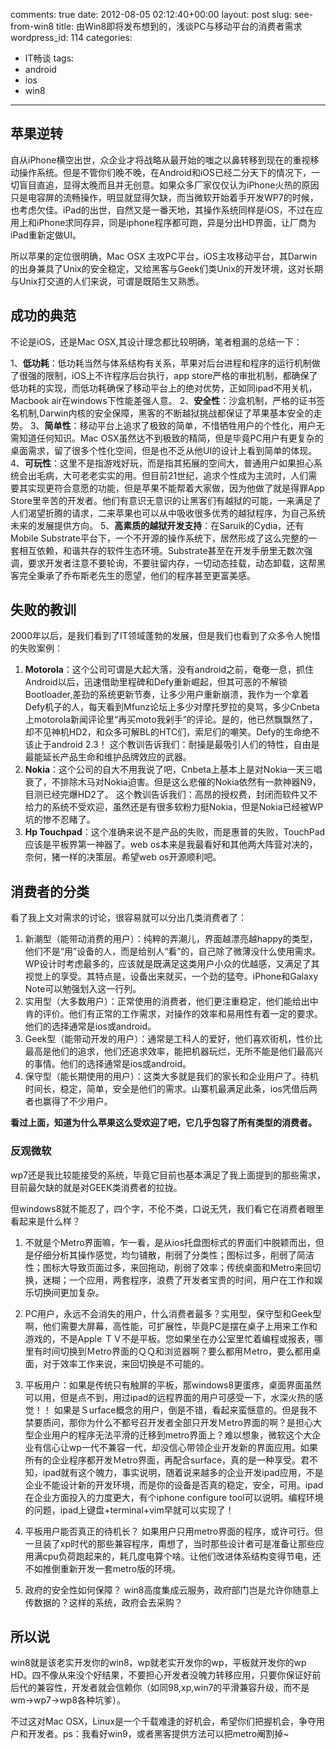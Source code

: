 comments: true
date: 2012-08-05 02:12:40+00:00
layout: post
slug: see-from-win8
title: 由Win8即将发布想到的，浅谈PC与移动平台的消费者需求
wordpress_id: 114
categories:
- IT畅谈
tags:
- android
- ios
- win8


---

## 苹果逆转


自从iPhone横空出世，众企业才将战略从最开始的嗤之以鼻转移到现在的重视移动操作系统。但是不管你们晚不晚，在Android和iOS已经二分天下的情况下，一切盲目直追，显得太晚而且并无创意。如果众多厂家仅仅认为iPhone火热的原因只是电容屏的流畅操作，明显就显得欠缺，而当微软开始着手开发WP7的时候，也考虑欠佳。iPad的出世，自然又是一番天地，其操作系统同样是iOS，不过在应用上和iPhone求同存异，同是iphone程序都可跑，异是分出HD界面，让厂商为iPad重新定做UI。

所以苹果的定位很明确，Mac OSX 主攻PC平台，iOS主攻移动平台，其Darwin的出身兼具了Unix的安全稳定，又给黑客与Geek们类Unix的开发环境，这对长期与Unix打交道的人们来说，可谓是既陌生又熟悉。

<!-- more -->

## 成功的典范


不论是iOS，还是Mac OSX,其设计理念都比较明确，笔者粗漏的总结一下：

1、**低功耗**：低功耗当然与体系结构有关系，苹果对后台进程和程序的运行机制做了很强的限制，iOS上不许程序后台执行，app store严格的审批机制，都确保了低功耗的实现，而低功耗确保了移动平台上的绝对优势，正如同ipad不用关机，Macbook air在windows下性能差强人意。
2、**安全性**：沙盒机制，严格的证书签名机制,Darwin内核的安全保障，黑客的不断越狱挑战都保证了苹果基本安全的走势。
3、**简单性**：移动平台上追求了极致的简单，不惜牺牲用户的个性化，用户无需知道任何知识。Mac OSX虽然达不到极致的精简，但是毕竟PC用户有更复杂的桌面需求，留了很多个性化空间，但是也不乏从他UI的设计上看到简单的体现。
4、**可玩性**：这里不是指游戏好玩，而是指其拓展的空间大，普通用户如果担心系统会出毛病，大可老老实实的用。但目前21世纪，追求个性成为主流时，人们需要其实现更符合意愿的功能，但是苹果不能帮着大家做，因为他做了就是得罪App Store里辛苦的开发者。他们有意识无意识的让黑客们有越狱的可能，一来满足了人们渴望折腾的请求，二来苹果也可以从中吸收很多优秀的越狱程序，为自己系统未来的发展提供方向。
5、**高素质的越狱开发支持**：在Saruik的Cydia，还有Mobile Substrate平台下，一个不开源的操作系统下，居然形成了这么完整的一套相互依赖，和谐共存的软件生态环境。Substrate甚至在开发手册里无数次强调，要求开发者注意不要轮询，不要驻留内存，一切动态挂载，动态卸载，这帮黑客完全秉承了乔布斯老先生的愿望，他们的程序甚至更富美感。


## 失败的教训

2000年以后，是我们看到了IT领域蓬勃的发展，但是我们也看到了众多令人惋惜的失败案例：

1. **Motorola**：这个公司可谓是大起大落，没有android之前，奄奄一息，抓住Android以后，迅速借助里程碑和Defy重新崛起，但其可恶的不解锁Bootloader,差劲的系统更新节奏，让多少用户重新崩溃，我作为一个拿着Defy机子的人，每天看到Mfunz论坛上多少对摩托罗拉的臭骂，多少Cnbeta上motorola新闻评论里“再买moto我剁手”的评论。是的，他已然飘飘然了，却不见神机HD2，和众多可解BL的HTC们，索尼们的嘲笑。Defy的生命绝不该止于android 2.3！
这个教训告诉我们：耐操是最吸引人们的特性，自由是最能延长产品生命和维护品牌效应的武器。
2. **Nokia**：这个公司的自大不用我说了吧，Cnbeta上基本上是对Nokia一天三唱衰了，不排除木马对Nokia迫害。但是这么悲催的Nokia依然有一款神器N9，目测已经完爆HD2了。
这个教训告诉我们：高昂的授权费，封闭而软件又不给力的系统不受欢迎，虽然还是有很多软粉力挺Nokia，但是Nokia已经被WP坑的惨不忍睹了。
3. **Hp Touchpad**：这个准确来说不是产品的失败，而是惠普的失败，TouchPad应该是平板界第一神器了。web os本来是我最看好和其他两大阵营对决的，奈何，猪一样的决策层。希望web os开源顺利吧。


## 消费者的分类


看了我上文对需求的讨论，很容易就可以分出几类消费者了：

1. 新潮型（能带动消费的用户）：纯粹的弄潮儿，界面越漂亮越happy的类型，他们不是“用”设备的人，而是给别人“看”的，自己除了微薄没什么使用需求。WP设计时考虑最多的，应该就是既满足这类用户小众的优越感，又满足了其视觉上的享受。其特点是，设备出来就买，一个劲的猛夸。iPhone和Galaxy Note可以勉强划入这一行列。
2. 实用型（大多数用户）：正常使用的消费者，他们更注重稳定，他们能给出中肯的评价。他们有正常的工作需求，对操作的效率和易用性有着一定的要求。他们的选择通常是ios或android。
3. Geek型（能带动开发的用户）：通常是工科人的爱好，他们喜欢街机，性价比最高是他们的追求，他们还追求效率，能把机器玩烂，无所不能是他们最高兴的事情。他们的选择通常是ios或android。
4. 保守型（能长期使用的用户）：这类大多就是我们的家长和企业用户了。待机时间长，稳定，简单，安全是他们的需求。山寨机最满足此条，ios凭借后两者也赢得了不少用户。

**看过上面，知道为什么苹果这么受欢迎了吧，它几乎包容了所有类型的消费者。**


### 反观微软


wp7还是我比较能接受的系统，毕竟它目前也基本满足了我上面提到的那些需求，目前最欠缺的就是对GEEK类消费者的拉拢。

但windows8就不能忍了，四个字，不伦不类，口说无凭，我们看它在消费者眼里看起来是什么样？

1. 不就是个Metro界面嘛，乍一看，是从ios托盘图标式的界面们中脱颖而出，但是仔细分析其操作感觉，均匀铺散，削弱了分类性；图标过多，削弱了简洁性；图标大导致页面过多，来回拖动，削弱了效率；传统桌面和Metro来回切换，迷糊；一个应用，两套程序，浪费了开发者宝贵的时间，用户在工作和娱乐切换间更加复杂。

2. PC用户，永远不会消失的用户，什么消费者最多？实用型，保守型和Geek型啊，他们需要大屏幕，高性能，可扩展性，毕竟PC是摆在桌子上用来工作和游戏的，不是Apple ＴＶ不是平板。您如果坐在办公室里忙着编程或报表，哪里有时间切换到Ｍetro界面的ＱＱ和浏览器啊？要么都用Ｍetro，要么都用桌面，对于效率工作来说，来回切换是不可能的。

3. 平板用户：如果是传统只有触屏的平板，那windows8更蛋疼，桌面界面虽然可以用，但是点不到，用过ipad的远程界面的用户可感受一下，水深火热的感觉！！
如果是Ｓurface概念的用户，倒是不错，看起来蛮惬意的。但是我不禁要质问，那你为什么不都号召开发者全部只开发Ｍetro界面的啊？是担心大型企业用户的程序无法平滑的迁移到metro界面上？难以想象，微软这个大企业有信心让wp一代不兼容一代，却没信心带领企业开发新的界面应用。如果所有的企业程序都开发Ｍetro界面，再配合surface，真的是一种享受。君不知，ipad就有这个魄力，事实说明，随着说来越多的企业开发ipad应用，不是企业不能设计新的开发环境，而是你的设备是否真的稳定，安全，可用。ipad在企业方面投入的力度更大，有个iphone configure tool可以说明。编程环境的问题，ipad上键盘+terminal+vim早就可以实现了！

4. 平板用户能否真正的待机长？
如果用户只用metro界面的程序，或许可行。但一旦装了xp时代的那些兼容程序，甭想了，当时那些设计者可是准备让那些应用满cpu负荷跑起来的，耗几度电算个啥。让他们改进体系结构变得节电，还不如推倒重新开发一套metro版的环境。

5. 政府的安全性如何保障？
win8高度集成云服务，政府部门岂是允许你随意上传数据的？这样的系统，政府会去采购？


## 所以说


win8就是该老实开发你的win8，wp就老实开发你的wp，平板就开发你的wp HD。四不像从来没个好结果，不要担心开发者没魄力转移应用，只要你保证好前后代的兼容性，开发者就会信赖你（如同98,xp,win7的平滑兼容升级，而不是wm->wp7->wp8各种坑爹）。

不过这对Mac OSX，Linux是一个千载难逢的好机会，希望你们把握机会，争夺用户和开发者。ps：我看好win9，或者黑客提供方法可以把metro阉割掉~



